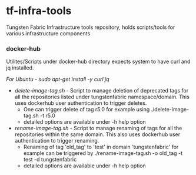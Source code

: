 # tf-infra-tools
Tungsten Fabric Infrastructure tools repository, holds scripts/tools for various infrastructure components

### docker-hub
Utilites/Scripts under docker-hub directory expects system to have curl and jq installed.

*For Ubuntu - sudo apt-get install -y curl jq*

* *delete-image-tag.sh* - Script to manage deletion of deprecated tags for all the repositories listed under tungstenfabric namespace/domain. This uses dockerhub user authentication to trigger deletes.
  * One can trigger delete of tag r5.0 for example using ./delete-image-tag.sh -t r5.0
  * detailed options are available under -h help option
* *rename-image-tag.sh* - Script to manage renaming of tags for all the repositories within the same domain. This also uses dockerhub user authentication to trigger renaming.
  * Renaming of tag 'old_tag' to 'test' in domain 'tungstenfabric' for example can be triggered by ./rename-image-tag.sh -o old_tag -t test -d tungstenfabric
  * detailed options are available under -h help option

